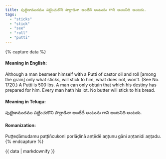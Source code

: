 ```yaml
---
title: పుట్టెడాముదము పట్టించుకొని పొర్లాడినా అంటేదే అంటును గాని అంటనిది అంటదు.
tags:
  - "sticks"
  - "stick"
  - "see"
  - "roll"
  - "putti"
---
```


{% capture data %}
#### Meaning in English:
Although a man besmear himself with a Putti of castor oil and roll [among the grain] only what sticks, will stick to him, what does not, won't.
(See No. 1720.)
A Putti is 500 lbs.
A man can only obtain that which his destiny has prepared for him.
Every man hath his lot.
No butter will stick to his bread.

#### Meaning in Telugu:
పుట్టెడాముదము పట్టించుకొని పొర్లాడినా అంటేదే అంటును గాని అంటనిది అంటదు.

#### Romanization:
Puṭṭeḍāmudamu paṭṭin̄cukoni porlāḍinā aṇṭēdē aṇṭunu gāni aṇṭanidi aṇṭadu.
{% endcapture %}

{{ data | markdownify }}


